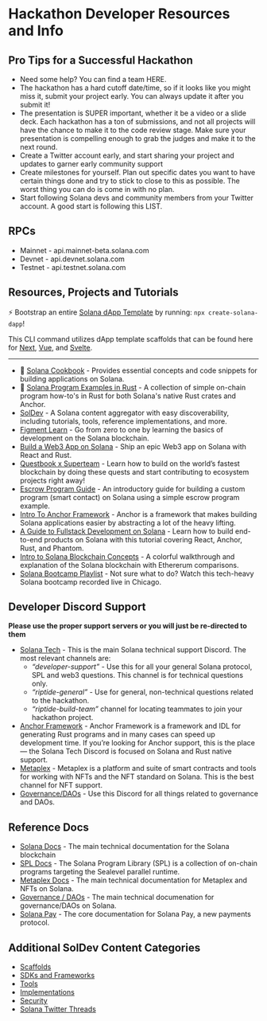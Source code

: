 # Hackathon Developer Resources and Info

## Pro Tips for a Successful Hackathon

- Need some help? You can find a team HERE.
- The hackathon has a hard cutoff date/time, so if it looks like you might miss it, submit your project early. You can always update it after you submit it!
- The presentation is SUPER important, whether it be a video or a slide deck. Each hackathon has a ton of submissions, and not all projects will have the chance to make it to the code review stage. Make sure your presentation is compelling enough to grab the judges and make it to the next round.
- Create a Twitter account early, and start sharing your project and updates to garner early community support
- Create milestones for yourself. Plan out specific dates you want to have certain things done and try to stick to close to this as possible. The worst thing you can do is come in with no plan.
- Start following Solana devs and community members from your Twitter account. A good start is following this LIST.   

## RPCs

- Mainnet - api.mainnet-beta.solana.com
- Devnet - api.devnet.solana.com
- Testnet - api.testnet.solana.com

## Resources, Projects and Tutorials

:zap: Bootstrap an entire [Solana dApp Template](https://github.com/solana-developers/create-solana-app) by running: `npx create-solana-dapp`!   

This CLI command utilizes dApp template scaffolds that can be found here for [Next](https://github.com/solana-developers/solana-dapp-next), [Vue](https://github.com/solana-developers/dapp-scaffold-vue), and [Svelte](https://github.com/solana-developers/dapp-scaffold-svelte).
___
- :orange_book: [Solana Cookbook](https://solanacookbook.com/) - Provides essential concepts and code snippets for building applications on Solana.
- :crab: [Solana Program Examples in Rust](https://github.com/solana-developers/program-examples) - A collection of simple on-chain program how-to's in Rust for both Solana's native Rust crates and Anchor.
- [SolDev](https://soldev.app/) - A Solana content aggregator with easy discoverability, including tutorials, tools, reference implementations, and more.
- [Figment Learn](https://learn.figment.io/protocols/solana) - Go from zero to one by learning the basics of development on the Solana blockchain.
- [Build a Web3 App on Solana](https://buildspace.so/learn-solana?utm_source=solana.com) - Ship an epic Web3 app on Solana with React and Rust.
- [Questbook x Superteam](https://startonsolana.com/) - Learn how to build on the world’s fastest blockchain by doing these quests and start contributing to ecosystem projects right away!
- [Escrow Program Guide](https://paulx.dev/blog/2021/01/14/programming-on-solana-an-introduction/) - An introductory guide for building a custom program (smart contact) on Solana using a simple escrow program example.
- [Intro To Anchor Framework](https://project-serum.github.io/anchor/getting-started/introduction.html) - Anchor is a framework that makes building Solana applications easier by abstracting a lot of the heavy lifting.
- [A Guide to Fullstack Development on Solana](https://dev.to/dabit3/the-complete-guide-to-full-stack-solana-development-with-react-anchor-rust-and-phantom-3291) - Learn how to build end-to-end products on Solana with this tutorial covering React, Anchor, Rust, and Phantom.
- [Intro to Solana Blockchain Concepts](https://2501babe.github.io/posts/solana101.html) - A colorful walkthrough and explanation of the Solana blockchain with Ethererum comparisons.
- [Solana Bootcamp Playlist](https://www.youtube.com/playlist?list=PLilwLeBwGuK7Z2dXft_pmLZ675fuPgkA0) - Not sure what to do? Watch this tech-heavy Solana bootcamp recorded live in Chicago.

## Developer Discord Support

**Please use the proper support servers or you will just be re-directed to them**

- [Solana Tech](https://discordapp.com/invite/pquxPsq) - This is the main Solana technical support Discord. The most relevant channels are:
  - *“developer-support”* - Use this for all your general Solana protocol, SPL and web3 questions. This channel is for technical questions only.
  - *“riptide-general”* - Use for general, non-technical questions related to the hackathon.
  - *“riptide-build-team”* channel for locating teammates to join your hackathon project.
- [Anchor Framework](https://discord.gg/ZCHmqvXgDw) - Anchor Framework is a framework and IDL for generating Rust programs and in many cases can speed up development time. If you’re looking for Anchor support, this is the place — the Solana Tech Discord is focused on Solana and Rust native support.
- [Metaplex](https://discord.gg/metaplex) - Metaplex is a platform and suite of smart contracts and tools for working with NFTs and the NFT standard on Solana. This is the best channel for NFT support.
- [Governance/DAOs](https://discord.com/invite/VsPbrK2hJk) - Use this Discord for all things related to governance and DAOs.

## Reference Docs

- [Solana Docs](https://docs.solana.com/) - The main technical documentation for the Solana blockchain
- [SPL Docs](https://spl.solana.com/) - The Solana Program Library (SPL) is a collection of on-chain programs targeting the Sealevel parallel runtime.
- [Metaplex Docs](https://docs.metaplex.com/) - The main technical documentation for Metaplex and NFTs on Solana.
- [Governance / DAOs](https://docs.realms.today/) - The main technical documenation for governance/DAOs on Solana.
- [Solana Pay](https://github.com/solana-labs/solana-pay/tree/master/core) - The core documentation for Solana Pay, a new payments protocol.

## Additional SolDev Content Categories
- [Scaffolds](https://soldev.app/library/scaffolds)
- [SDKs and Frameworks](https://soldev.app/library/sdk)
- [Tools](https://soldev.app/library/tools)
- [Implementations](https://soldev.app/library/implementations)
- [Security](https://soldev.app/library/security)
- [Solana Twitter Threads](https://soldev.app/library/threads)
